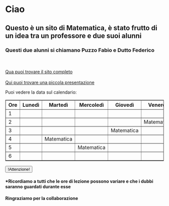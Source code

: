 <h1>Ciao</h1>
<h2>Questo è un sito di Matematica, è stato frutto di un idea tra un professore e due suoi alunni</h2>
<h3>Questi due alunni si chiamano Puzzo Fabio e Dutto Federico</h3>
<br>
<br>
<a href="Inizio.html">Qua puoi trovare il sito completo</a>
<br>
<br>
<a href="Presentazione.html">Qui puoi trovare una piccola presentazione</a>
<p>Puoi vedere la data sul calendario:</p>
<table border="1">
    <thead>
        <tr>
            <th>Ore</th>
            <th>Lunedì</th>
            <th>Martedì</th>
            <th>Mercoledì</th>
            <th>Giovedì</th>
            <th>Venerdì</th>
        </tr>
    </thead>
    <tr>
        <td>1</td>
        <td></td>
        <td></td>
        <td></td>
        <td></td>
        <td></td>
    </tr>
    <tr>
        <td>2</td>
        <td></td>
        <td></td>
        <td></td>
        <td></td>
        <td>Matematica</td>
    </tr>
    <tr>
        <td>3</td>
        <td></td>
        <td></td>
        <td></td>
        <td>Matematica</td>
        <td></td>
    </tr>
    <tr>
        <td>4</td>
        <td></td>
        <td>Matematica</td>
        <td></td>
        <td></td>
        <td></td>
    </tr>
    <tr>
        <td>5</td>
        <td></td>
        <td></td>
        <td>Matematica</td>
        <td></td>
        <td></td>
    </tr>
    <tr>
        <td>6</td>
        <td></td>
        <td></td>
        <td></td>
        <td></td>
        <td></td>
    </tr>
</table>
<input type="button" value="!Attenzione!" onclick="ciao()">

<h4>*Ricordiamo a tutti che le ore di lezione possono variare e che i dubbi saranno guardati durante esse</h4>
<h4>Ringraziamo per la collaborazione </h4>
